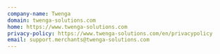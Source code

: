 ```yaml
---
company-name: Twenga
domain: twenga-solutions.com
home: https://www.twenga-solutions.com
privacy-policy: https://www.twenga-solutions.com/en/privacypolicy
email: support.merchants@twenga-solutions.com
---
```




